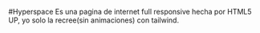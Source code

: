 #Hyperspace
Es una pagina de internet full responsive hecha por HTML5 UP, yo solo la recree(sin animaciones) con tailwind.
